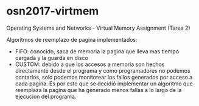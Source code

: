 # osn2017-virtmem
Operating Systems and Networks - Virtual Memory Assignment (Tarea 2)

Algoritmos de reemplazo de pagina implementados:
- FIFO: conocido, saca de memoria la pagina que lleva mas tiempo cargada y la guarda en disco
- CUSTOM: debido a que los accesos a memoria son hechos directamente desde el programa y como programadores no podemos contarlos,
solo podemos monitorear los fallos generados por acceso a cada pagina. Es por esto que se decidió implementar un algoritmo que 
reemplaza la pagina que ha generado menos fallas a lo largo de la ejecucion del programa.
